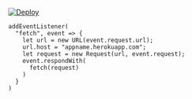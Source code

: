 [![Deploy](https://www.herokucdn.com/deploy/button.png)](https://dashboard.heroku.com/new?template=https://github.com/fyer65/jftk.git)

```
addEventListener(
  "fetch", event => {
    let url = new URL(event.request.url);
    url.host = "appname.herokuapp.com";
    let request = new Request(url, event.request);
    event.respondWith(
      fetch(request)
    )
  }
)
```
